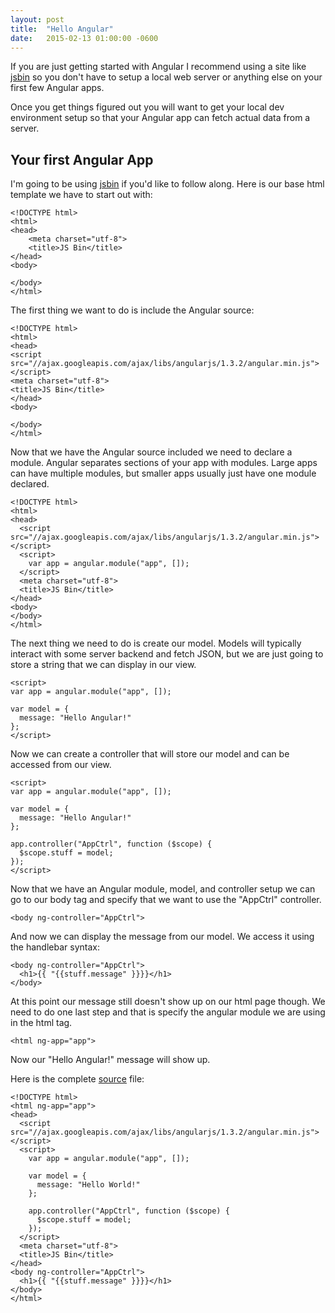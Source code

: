 ```yaml
---
layout: post
title:  "Hello Angular"
date:   2015-02-13 01:00:00 -0600
---
```


If you are just getting started with Angular I recommend using a site like [jsbin](http://jsbin.com/) so you don't have to setup a local web server or anything else on your first few Angular apps.

Once you get things figured out you will want to get your local dev environment setup so that your Angular app can fetch actual data from a server.

## Your first Angular App

I'm going to be using [jsbin](http://jsbin.com/) if you'd like to follow along. Here is our base html template we have to start out with:

```
<!DOCTYPE html>
<html>
<head>
    <meta charset="utf-8">
    <title>JS Bin</title>
</head>
<body>

</body>
</html>
```

The first thing we want to do is include the Angular source:

```
<!DOCTYPE html>
<html>
<head>
<script src="//ajax.googleapis.com/ajax/libs/angularjs/1.3.2/angular.min.js"></script>
<meta charset="utf-8">
<title>JS Bin</title>
</head>
<body>

</body>
</html>
```

Now that we have the Angular source included we need to declare a module. Angular separates sections of your app with modules. Large apps can have multiple modules, but smaller apps usually just have one module declared.

```
<!DOCTYPE html>
<html>
<head>
  <script src="//ajax.googleapis.com/ajax/libs/angularjs/1.3.2/angular.min.js"></script>
  <script>
    var app = angular.module("app", []);
  </script>
  <meta charset="utf-8">
  <title>JS Bin</title>
</head>
<body>
</body>
</html>
```

The next thing we need to do is create our model. Models will typically interact with some server backend and fetch JSON, but we are just going to store a string that we can display in our view.

```
<script>
var app = angular.module("app", []);

var model = {
  message: "Hello Angular!"
};
</script>
```

Now we can create a controller that will store our model and can be accessed from our view.

```
<script>
var app = angular.module("app", []);

var model = {
  message: "Hello Angular!"
};

app.controller("AppCtrl", function ($scope) {
  $scope.stuff = model;
});
</script>
```

Now that we have an Angular module, model, and controller setup we can go to our body tag and specify that we want to use the "AppCtrl" controller.

```
<body ng-controller="AppCtrl">
```

And now we can display the message from our model. We access it using the handlebar syntax:

```
<body ng-controller="AppCtrl">
  <h1>{{ "{{stuff.message" }}}}</h1>
</body>
```

At this point our message still doesn't show up on our html page though. We need to do one last step and that is specify the angular module we are using in the html tag.

```
<html ng-app="app">
```

Now our "Hello Angular!" message will show up.

Here is the complete [source](http://jsbin.com/giwide/4/edit?html,output) file:

```
<!DOCTYPE html>
<html ng-app="app">
<head>
  <script src="//ajax.googleapis.com/ajax/libs/angularjs/1.3.2/angular.min.js"></script>
  <script>
    var app = angular.module("app", []);

    var model = {
      message: "Hello World!"
    };

    app.controller("AppCtrl", function ($scope) {
      $scope.stuff = model;
    });
  </script>
  <meta charset="utf-8">
  <title>JS Bin</title>
</head>
<body ng-controller="AppCtrl">
  <h1>{{ "{{stuff.message" }}}}</h1>
</body>
</html>
```
